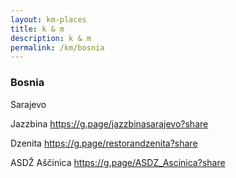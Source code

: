 ```yaml
---
layout: km-places
title: k & m
description: k & m
permalink: /km/bosnia
---
```


### Bosnia

Sarajevo

Jazzbina
https://g.page/jazzbinasarajevo?share

Dzenita
https://g.page/restorandzenita?share

ASDŽ Aščinica
https://g.page/ASDZ_Ascinica?share

